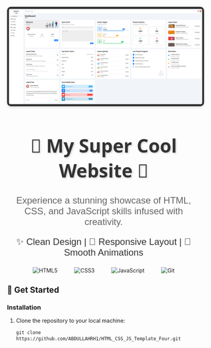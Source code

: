 <!-- Project Screenshot -->
<p align="center">
  <img src="images/web5.png" alt="Project Screenshot" style="border: 5px solid #333; border-radius: 10px; box-shadow: 0 4px 6px rgba(0, 0, 0, 0.1);" />
</p>

<!-- Project Title -->
<h1 align="center" style="font-size: 48px; color: #333; text-shadow: 2px 2px 4px rgba(0, 0, 0, 0.2); font-family: 'Segoe UI', Tahoma, Geneva, Verdana, sans-serif;">🚀 My Super Cool Website 🚀</h1>

<!-- Project Description -->
<p align="center" style="font-size: 24px; color: #666; font-family: 'Arial', sans-serif;">Experience a stunning showcase of HTML, CSS, and JavaScript skills infused with creativity.</p>

<!-- Key Features -->
<p align="center" style="font-size: 24px; color: #333; margin-top: 20px; font-family: 'Arial', sans-serif;">
  ✨ Clean Design | 📱 Responsive Layout | 💫 Smooth Animations
</p>

<!-- Technologies Used -->
<p align="center">
  <img src="https://img.icons8.com/color/96/000000/html-5--v1.png" alt="HTML5" width="96" height="96" style="margin: 0 20px;" />
  <img src="https://img.icons8.com/color/96/000000/css3.png" alt="CSS3" width="96" height="96" style="margin: 0 20px;" />
  <img src="https://img.icons8.com/color/96/000000/javascript--v1.png" alt="JavaScript" width="96" height="96" style="margin: 0 20px;" />
  <img src="https://www.vectorlogo.zone/logos/git-scm/git-scm-icon.svg" alt="Git" width="96" height="96" style="margin: 0 20px;" />
</p>

## 🚀 Get Started

### Installation

1. Clone the repository to your local machine:

   ```shell
   git clone https://github.com/ABDULLAHRH1/HTML_CSS_JS_Template_Four.git
